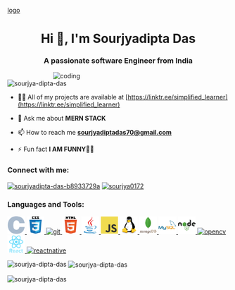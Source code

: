 



[logo](https://linktr.ee/simplified_learner)

<h1 align="center">Hi 👋, I'm Sourjyadipta Das</h1>
<h3 align="center">A passionate software Engineer from India</h3>
<img align="right" alt="coding"width="400 src="https://www.google.com/url?sa=i&url=https%3A%2F%2Fgithub.com%2Frudrabarad%2FGifs&psig=AOvVaw2IXnapfn7FmTyqyrYmdlHf&ust=1754290996173000&source=images&cd=vfe&opi=89978449&ved=0CBEQjRxqFwoTCPD3hK-J7o4DFQAAAAAdAAAAABAE">
<p align="left"> <img src="https://komarev.com/ghpvc/?username=sourjya-dipta-das&label=Profile%20views&color=0e75b6&style=flat" alt="sourjya-dipta-das" /> </p>

- 👨‍💻 All of my projects are available at [https://linktr.ee/simplified_learner](https://linktr.ee/simplified_learner)

- 💬 Ask me about **MERN STACK**

- 📫 How to reach me **sourjyadiptadas70@gmail.com**

- ⚡ Fun fact **I AM FUNNY🤣🤣**

<h3 align="left">Connect with me:</h3>
<p align="left">
<a href="https://linkedin.com/in/sourjyadipta-das-b8933729a" target="blank"><img align="center" src="https://raw.githubusercontent.com/rahuldkjain/github-profile-readme-generator/master/src/images/icons/Social/linked-in-alt.svg" alt="sourjyadipta-das-b8933729a" height="30" width="40" /></a>
<a href="https://discord.gg/sourjya0172" target="blank"><img align="center" src="https://raw.githubusercontent.com/rahuldkjain/github-profile-readme-generator/master/src/images/icons/Social/discord.svg" alt="sourjya0172" height="30" width="40" /></a>
</p>

<h3 align="left">Languages and Tools:</h3>
<p align="left"> <a href="https://www.cprogramming.com/" target="_blank" rel="noreferrer"> <img src="https://raw.githubusercontent.com/devicons/devicon/master/icons/c/c-original.svg" alt="c" width="40" height="40"/> </a> <a href="https://www.w3schools.com/css/" target="_blank" rel="noreferrer"> <img src="https://raw.githubusercontent.com/devicons/devicon/master/icons/css3/css3-original-wordmark.svg" alt="css3" width="40" height="40"/> </a> <a href="https://git-scm.com/" target="_blank" rel="noreferrer"> <img src="https://www.vectorlogo.zone/logos/git-scm/git-scm-icon.svg" alt="git" width="40" height="40"/> </a> <a href="https://www.w3.org/html/" target="_blank" rel="noreferrer"> <img src="https://raw.githubusercontent.com/devicons/devicon/master/icons/html5/html5-original-wordmark.svg" alt="html5" width="40" height="40"/> </a> <a href="https://www.java.com" target="_blank" rel="noreferrer"> <img src="https://raw.githubusercontent.com/devicons/devicon/master/icons/java/java-original.svg" alt="java" width="40" height="40"/> </a> <a href="https://developer.mozilla.org/en-US/docs/Web/JavaScript" target="_blank" rel="noreferrer"> <img src="https://raw.githubusercontent.com/devicons/devicon/master/icons/javascript/javascript-original.svg" alt="javascript" width="40" height="40"/> </a> <a href="https://www.linux.org/" target="_blank" rel="noreferrer"> <img src="https://raw.githubusercontent.com/devicons/devicon/master/icons/linux/linux-original.svg" alt="linux" width="40" height="40"/> </a> <a href="https://www.mongodb.com/" target="_blank" rel="noreferrer"> <img src="https://raw.githubusercontent.com/devicons/devicon/master/icons/mongodb/mongodb-original-wordmark.svg" alt="mongodb" width="40" height="40"/> </a> <a href="https://www.mysql.com/" target="_blank" rel="noreferrer"> <img src="https://raw.githubusercontent.com/devicons/devicon/master/icons/mysql/mysql-original-wordmark.svg" alt="mysql" width="40" height="40"/> </a> <a href="https://nodejs.org" target="_blank" rel="noreferrer"> <img src="https://raw.githubusercontent.com/devicons/devicon/master/icons/nodejs/nodejs-original-wordmark.svg" alt="nodejs" width="40" height="40"/> </a> <a href="https://opencv.org/" target="_blank" rel="noreferrer"> <img src="https://www.vectorlogo.zone/logos/opencv/opencv-icon.svg" alt="opencv" width="40" height="40"/> </a> <a href="https://reactjs.org/" target="_blank" rel="noreferrer"> <img src="https://raw.githubusercontent.com/devicons/devicon/master/icons/react/react-original-wordmark.svg" alt="react" width="40" height="40"/> </a> <a href="https://reactnative.dev/" target="_blank" rel="noreferrer"> <img src="https://reactnative.dev/img/header_logo.svg" alt="reactnative" width="40" height="40"/> </a> </p>

<p><img align="left" src="https://github-readme-stats.vercel.app/api/top-langs?username=sourjya-dipta-das&show_icons=true&locale=en&layout=compact" alt="sourjya-dipta-das" /></p>

<p>&nbsp;<img align="center" src="https://github-readme-stats.vercel.app/api?username=sourjya-dipta-das&show_icons=true&locale=en" alt="sourjya-dipta-das" /></p>

<p><img align="center" src="https://github-readme-streak-stats.herokuapp.com/?user=sourjya-dipta-das&" alt="sourjya-dipta-das" /></p>
 




